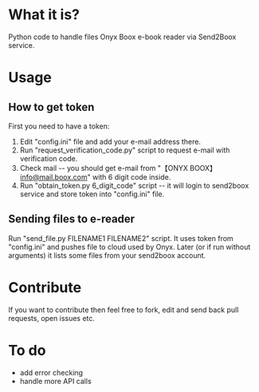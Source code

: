 # What it is?

Python code to handle files Onyx Boox e-book reader via Send2Boox service.


# Usage

## How to get token

First you need to have a token:

1. Edit "config.ini" file and add your e-mail address there.
2. Run "request_verification_code.py" script to request e-mail with verification code.
3. Check mail -- you should get e-mail from "【ONYX BOOX】 <info@mail.boox.com>"
   with 6 digit code inside.
4. Run "obtain_token.py 6_digit_code" script -- it will login to send2boox
   service and store token into "config.ini" file.

## Sending files to e-reader

Run "send_file.py FILENAME1 FILENAME2" script. It uses token from "config.ini"
and pushes file to cloud used by Onyx. Later (or if run without arguments) it
lists some files from your send2boox account.


# Contribute

If you want to contribute then feel free to fork, edit and send back pull
requests, open issues etc.


# To do

- add error checking
- handle more API calls
